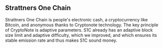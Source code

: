 
## Strattners One Chain

Strattners One Chain is people's electronic cash, a cryptocurrency like Bitcoin, and anonymous thanks to Cryptonote technology. The key principle of CryptoNote is adaptive parameters. S1C already has an adaptive block size limit and adaptive difficulty, which we improved, and which ensures its stable emission rate and thus makes S1C sound money.
